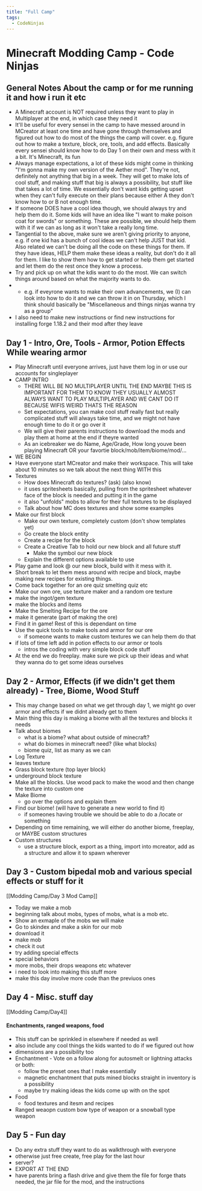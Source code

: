 ```yaml
---
title: "Full Camp"
tags:
  - CodeNinjas
---
```


# Minecraft Modding Camp - Code Ninjas

## General Notes About the camp or for me running it and how i run it etc

- A Minecraft account is NOT required unless they want to play in Multiplayer at the end, in which case they need it
- It'll be useful for every sensei in the camp to have messed around in MCreator at least one time and have gone through themselves and figured out how to do most of the things the camp will cover. e.g. figure out how to make a texture, block, ore, tools, and add effects. Basically every sensei should know how to do Day 1 on their own and mess with it a bit. It's Minecraft, its fun
- Always manage expectations, a lot of these kids might come in thinking "I'm gonna make my own version of the Aether mod". They're not, definitely not anything that big in a week. They will get to make lots of cool stuff, and making stuff that big is always a possibility, but stuff like that takes a lot of time. We essentially don't want kids getting upset when they can't fully execute on their plans because either A they don't know how to or B not enough time.
- If someone DOES have a cool idea though, we should always try and help them do it. Some kids will have an idea like "I want to make poison coat for swords" or something. These are possible, we should help them with it if we can as long as it won't take a really long time.
- Tangential to the above, make sure we aren't giving priority to anyone, e.g. if one kid has a bunch of cool ideas we can't help JUST that kid. Also related we can't be doing all the code on these things for them. If they have ideas, HELP them make these ideas a reality, but don't do it all for them. I like to show them how to get started or help them get started and let them do the rest once they know a process.
- Try and pick up on what the kdis want to do the most. We can switch things around based on what the majority wants to do.
- - e.g. if eveyrone wants to make their own advancements, we (I) can look into how to do it and we can throw it in on Thursday, which I think should basically be "Miscellaneous and things ninjas wanna try as a group"
- I also need to make new instructions or find new instructions for installing forge 1.18.2 and their mod after they leave

## Day 1 - Intro, Ore, Tools - Armor, Potion Effects While wearing armor

- Play Minecraft until everyone arrives, just have them log in or use our accounts for singleplayer
- CAMP INTRO
  - THERE WILL BE NO MULTIPLAYER UNTIL THE END MAYBE THIS IS IMPORTANT FOR THEM TO KNOW THEY USUALLY ALMOST ALWAYS WANT TO PLAY MULTIPLAYER AND WE CANT DO IT BECAUSE WIFIS WEIRD THATS THE REASON
  - Set expectations, you can make cool stuff really fast but really complicated stuff will always take time, and we might not have enough time to do it or go over it
  - We will give their parents instructions to download the mods and play them at home at the end if theyre wanted
  - As an icebreaker we do Name, Age/Grade, How long youve been playing Minecraft OR your favortie block/mob/item/biome/mod/...
- WE BEGIN
- Have everyone start MCreator and make their workspace. This will take about 10 minutes so we talk about the next thing WITH this
- Textures
  - How does Minecraft do textures? (ask) (also know)
  - it uses spritesheets basically, pulling from the spritesheet whatever face of the block is needed and putting it in the game
  - it also "unfolds" mobs to allow for their full textures to be displayed
  - Talk about how MC does textures and show some examples
- Make our first block
  - Make our own texture, completely custom (don't show templates yet)
  - Go create the block entity
  - Create a recipe for the block
  - Create a Creative Tab to hold our new block and all future stuff
    - Make the symbol our new block
  - Explain the different options available to use
- Play game and look @ our new block, build with it mess with it.
- Short break to let them mess around with recipe and block, maybe making new recipes for existing things.
- Come back together for an ore quiz smelting quiz etc
- Make our own ore, use texture maker and a random ore texture
- make the ingot/gem texture
- make the blocks and items
- Make the Smelting Recipe for the ore
- make it generate (part of making the ore)
- Find it in game!
  Rest of this is dependant on time
- Use the quick tools to make tools and armor for our ore
  - if someone wants to make custom textures we can help them do that
- if lots of time left add in potion effects to our armor or tools
  - intros the coding with very simple block code stuff
- At the end we do freeplay. make sure we pick up their ideas and what they wanna do to get some ideas ourselves

## Day 2 - Armor, Effects (if we didn't get them already) - Tree, Biome, Wood Stuff

- This may change based on what we get through day 1, we might go over armor and effects if we didnt already get to them
- Main thing this day is making a biome with all the textures and blocks it needs
- Talk about biomes
  - what is a biome? what about outside of minecraft?
  - what do biomes in minecraft need? (like what blocks)
  - biome quiz, list as many as we can
- Log Texture
- leaves texture
- Grass block texture (top layer block)
- underground block texture
- Make all the blocks. Use wood pack to make the wood and then change the texture into custom one
- Make Biome
  - go over the options and explain them
- Find our biome! (will have to generate a new world to find it)
  - if someones having trouble we should be able to do a /locate or something
- Depending on time remaining, we will either do another biome, freeplay, or MAYBE custom structures
- Custom structures
  - use a structure block, export as a thing, import into mcreator, add as a structure and allow it to spawn wherever

## Day 3 - Custom bipedal mob and various special effects or stuff for it

[[Modding Camp/Day 3 Mod Camp]]

- Today we make a mob
- beginning talk about mobs, types of mobs, what is a mob etc.
- Show an exmaple of the mobs we will make
- Go to skindex and make a skin for our mob
- download it
- make mob
- check it out
- try adding special effects
- special behaviors
- more mobs, their drops weapons etc whatever
- i need to look into making this stuff more
- make this day involve more code than the previuos ones

## Day 4 - Misc. stuff day

[[Modding Camp/Day4]]

#### Enchantments, ranged weapons, food

- This stuff can be sprinkled in elsewhere if needed as well
- also include any cool things the kids wanted to do if we figured out how
- dimensions are a possibility too
- Enchantment - Vote on a follow along for autosmelt or lightning attacks or both:
  - follow the preset ones that I make essentially
  - magnetic enchantment that puts mined blocks straight in inventory is a possibility
  - maybe try making ideas the kids come up with on the spot
- Food
  - food textures and itesm and recipes
- Ranged weaopn custom bow type of weapon or a snowball type weapon

## Day 5 - Fun day

- Do any extra stuff they want to do as walkthrough with everyone
- otherwise just free create, free play for the last hour
- server?
- EXPORT AT THE END
- have parents bring a flash drive and give them the file for forge thats needed, the jar file for the mod, and the instructions
